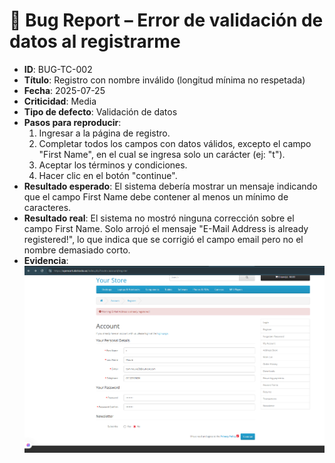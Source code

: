 # 🐞 Bug Report – Error de validación de datos al registrarme

- **ID**: BUG-TC-002
- **Título**: Registro con nombre inválido (longitud mínima no respetada)
- **Fecha**: 2025-07-25
- **Criticidad**: Media
- **Tipo de defecto**: Validación de datos
- **Pasos para reproducir**:
  1. Ingresar a la página de registro.
  2. Completar todos los campos con datos válidos, excepto el campo "First Name", en el cual se ingresa solo un carácter (ej: "t").
  3. Aceptar los términos y condiciones.
  4. Hacer clic en el botón "continue".
- **Resultado esperado**: El sistema debería mostrar un mensaje indicando que el campo First Name debe contener al menos un mínimo de caracteres.
- **Resultado real**: El sistema no mostró ninguna corrección sobre el campo First Name. Solo arrojó el mensaje "E-Mail Address is already registered!", lo que indica que se corrigió el campo email pero no el nombre demasiado corto.
- **Evidencia**: ![captura](../evidencias/captura-bug-usuario-incorrecto.png)
